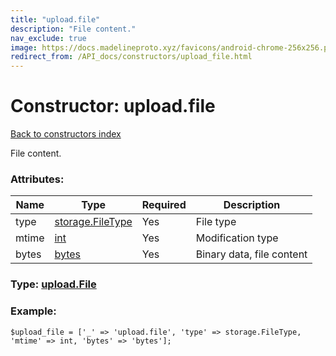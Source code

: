 ```yaml
---
title: "upload.file"
description: "File content."
nav_exclude: true
image: https://docs.madelineproto.xyz/favicons/android-chrome-256x256.png
redirect_from: /API_docs/constructors/upload_file.html
---
```

# Constructor: upload.file  
[Back to constructors index](/API_docs/constructors/index.html)



File content.

### Attributes:

| Name     |    Type       | Required | Description |
|----------|---------------|----------|-------------|
|type|[storage.FileType](/API_docs/constructors/storage.FileType.html) | Yes|File type|
|mtime|[int](/API_docs/types/int.html) | Yes|Modification type|
|bytes|[bytes](/API_docs/types/bytes.html) | Yes|Binary data, file content|



### Type: [upload.File](/API_docs/types/upload.File.html)


### Example:

```
$upload_file = ['_' => 'upload.file', 'type' => storage.FileType, 'mtime' => int, 'bytes' => 'bytes'];
```  
